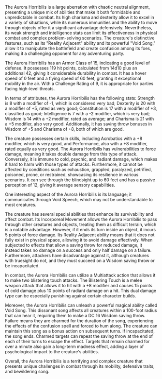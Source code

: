 The Aurora Horribilis is a large aberration with chaotic neutral alignment, presenting a unique mix of abilities that make it both formidable and unpredictable in combat. Its high charisma and dexterity allow it to excel in a variety of situations, while its numerous immunities and the ability to move through objects offer it a significant advantage defensively. Nevertheless, its weak strength and intelligence stats can limit its effectiveness in physical combat and complex problem-solving scenarios. The creature's distinctive features, such as its "Reality Adjacent" ability and its powerful "Void Song," allow it to manipulate the battlefield and create confusion among its foes, making it a challenging opponent for any adventuring party.

The Aurora Horribilis has an Armor Class of 15, indicating a good level of defense. It possesses 119 hit points, calculated from 14d10 plus an additional 42, giving it considerable durability in combat. It has a hover speed of 0 feet and a flying speed of 60 feet, granting it exceptional mobility in the air. With a Challenge Rating of 9, it is appropriate for parties facing high-level threats. 

In terms of attributes, the Aurora Horribilis has the following stats: Strength is 8 with a modifier of -1, which is considered very bad; Dexterity is 20 with a modifier of +5, rated as very good; Constitution is 17 with a modifier of +3, classified as good; Intelligence is 7 with a -2 modifier, which is very bad; Wisdom is 14 with a +2 modifier, rated as average; and Charisma is 21 with a +5 modifier, also very good. Additionally, it has saving throw bonuses in Wisdom of +5 and Charisma of +8, both of which are good.

The creature possesses certain skills, including Acrobatics with a +8 modifier, which is very good, and Performance, also with a +8 modifier, rated equally as very good. The Aurora Horribilis has vulnerabilities to force damage, meaning it takes double damage from this type of attack. Conversely, it is immune to cold, psychic, and radiant damage, which makes it hard to harm with those types of attacks. Furthermore, it cannot be affected by conditions such as exhaustion, grappled, paralyzed, petrified, poisoned, prone, or restrained, showcasing its resilience in various scenarios. It can see through the blindsight up to 60 feet and has a passive perception of 12, giving it average sensory capabilities.

One interesting aspect of the Aurora Horribilis is its language; it communicates through Void Speech, which may not be understandable to most creatures.

The creature has several special abilities that enhance its survivability and affect combat. Its Incorporeal Movement allows the Aurora Horribilis to pass through other creatures and objects, treating them as difficult terrain, which is a notable advantage. However, if it ends its turn inside an object, it incurs 5 points of force damage. Its Reality Adjacent ability means that it does not fully exist in physical space, allowing it to avoid damage effectively. When subjected to effects that allow a saving throw for reduced damage, it instead takes no damage on a success and only half damage on a failure. Furthermore, attackers have disadvantage against it, although creatures with truesight do not, and they must succeed on a Wisdom saving throw or be incapacitated.

In combat, the Aurora Horribilis can utilize a Multiattack action that allows it to make two blistering touch attacks. The Blistering Touch is a melee weapon attack that allows it to hit with a +8 modifier and causes 15 points of cold damage plus 10 points of radiant damage on a hit. This dual damage type can be especially punishing against certain character builds.

Moreover, the Aurora Horribilis can unleash a powerful magical ability called Void Song. This dissonant song affects all creatures within a 100-foot radius that can hear it, requiring them to make a DC 16 Wisdom saving throw. Failure means they are charmed for the duration of the song, experiencing the effects of the confusion spell and forced to hum along. The creature can maintain this song as a bonus action on subsequent turns. If incapacitated, the song ends. Charmed targets can repeat the saving throw at the end of each of their turns to escape the effect. Targets that remain charmed for over a minute also gain a long-term madness effect, adding a layer of psychological impact to the creature's abilities.

Overall, the Aurora Horribilis is a terrifying and complex creature that presents unique challenges in combat through its mobility, defensive traits, and bewildering song.
